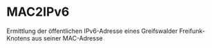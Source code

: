 # MAC2IPv6
Ermittlung der öffentlichen IPv6-Adresse eines Greifswalder Freifunk-Knotens aus seiner MAC-Adresse
